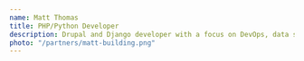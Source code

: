 ```yaml
---
name: Matt Thomas
title: PHP/Python Developer
description: Drupal and Django developer with a focus on DevOps, data science, front-end implementation, and database design.
photo: "/partners/matt-building.png"
---
```

